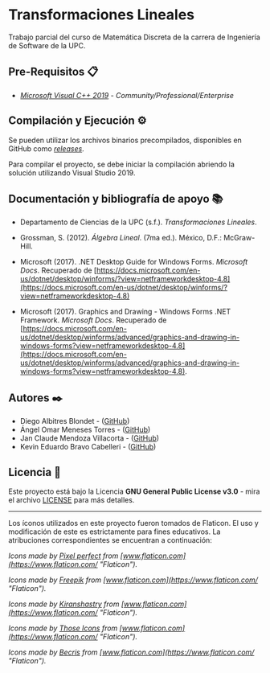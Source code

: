 # Transformaciones Lineales

Trabajo parcial del curso de Matemática Discreta de la carrera de Ingeniería de Software de la UPC.

## Pre-Requisitos 📋

- [_Microsoft Visual C++ 2019_](https://visualstudio.microsoft.com/) - _Community/Professional/Enterprise_

## Compilación y Ejecución ⚙️

Se pueden utilizar los archivos binarios precompilados, disponibles en GitHub como [_releases_](https://github.com/dalbitresb12/linear-transforms-cs/releases).

Para compilar el proyecto, se debe iniciar la compilación abriendo la solución utilizando Visual Studio 2019.

## Documentación y bibliografía de apoyo 📚

- Departamento de Ciencias de la UPC (s.f.). _Transformaciones Lineales_.

- Grossman, S. (2012). _Álgebra Lineal_. (7ma ed.). México, D.F.: McGraw-Hill.

- Microsoft (2017). .NET Desktop Guide for Windows Forms. _Microsoft Docs_. Recuperado de [https://docs.microsoft.com/en-us/dotnet/desktop/winforms/?view=netframeworkdesktop-4.8](https://docs.microsoft.com/en-us/dotnet/desktop/winforms/?view=netframeworkdesktop-4.8)

- Microsoft (2017). Graphics and Drawing - Windows Forms .NET Framework. _Microsoft Docs_. Recuperado de [https://docs.microsoft.com/en-us/dotnet/desktop/winforms/advanced/graphics-and-drawing-in-windows-forms?view=netframeworkdesktop-4.8](https://docs.microsoft.com/en-us/dotnet/desktop/winforms/advanced/graphics-and-drawing-in-windows-forms?view=netframeworkdesktop-4.8).

## Autores ✒️

- Diego Albitres Blondet - ([GitHub](https://github.com/dalbitresb12))
- Ángel Omar Meneses Torres - ([GitHub](https://github.com/amenes12))
- Jan Claude Mendoza Villacorta - ([GitHub](https://github.com/JaMe07))
- Kevin Eduardo Bravo Cabelleri - ([GitHub](https://github.com/9naa))

## Licencia 📄

Este proyecto está bajo la Licencia **GNU General Public License v3.0** - mira el archivo [LICENSE](LICENSE) para más detalles.

---

Los íconos utilizados en este proyecto fueron tomados de Flaticon. El uso y modificación de este es estrictamente para fines educativos. La atribuciones correspondientes se encuentran a continuación:

_Icons made by [Pixel perfect](https://www.flaticon.com/authors/pixel-perfect "Pixel perfect") from [www.flaticon.com](https://www.flaticon.com/ "Flaticon")._

_Icons made by [Freepik](https://www.flaticon.com/authors/freepik "Freepik") from [www.flaticon.com](https://www.flaticon.com/ "Flaticon")._

_Icons made by [Kiranshastry](https://www.flaticon.com/authors/kiranshastry "Kiranshastry") from [www.flaticon.com](https://www.flaticon.com/ "Flaticon")._

_Icons made by [Those Icons](https://www.flaticon.com/authors/those-icons "Those Icons") from [www.flaticon.com](https://www.flaticon.com/ "Flaticon")._

_Icons made by [Becris](https://www.flaticon.com/authors/becris "Becris") from [www.flaticon.com](https://www.flaticon.com/ "Flaticon")._

